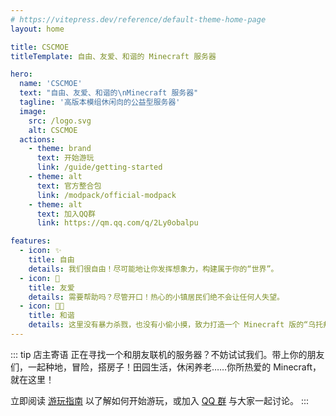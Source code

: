 ```yaml
---
# https://vitepress.dev/reference/default-theme-home-page
layout: home

title: CSCMOE
titleTemplate: 自由、友爱、和谐的 Minecraft 服务器

hero:
  name: 'CSCMOE'
  text: "自由、友爱、和谐的\nMinecraft 服务器"
  tagline: '高版本模组休闲向的公益型服务器'
  image:
    src: /logo.svg
    alt: CSCMOE
  actions:
    - theme: brand
      text: 开始游玩
      link: /guide/getting-started
    - theme: alt
      text: 官方整合包
      link: /modpack/official-modpack
    - theme: alt
      text: 加入QQ群
      link: https://qm.qq.com/q/2Ly0obalpu

features:
  - icon: ✨
    title: 自由
    details: 我们很自由！尽可能地让你发挥想象力，构建属于你的“世界”。
  - icon: 💖
    title: 友爱
    details: 需要帮助吗？尽管开口！热心的小镇居民们绝不会让任何人失望。
  - icon: 🤝🏻
    title: 和谐
    details: 这里没有暴力杀戮，也没有小偷小摸，致力打造一个 Minecraft 版的“乌托邦”。
---
```


::: tip 店主寄语
正在寻找一个和朋友联机的服务器？不妨试试我们。带上你的朋友们，一起种地，冒险，搭房子！田园生活，休闲养老……你所热爱的 Minecraft，就在这里！

立即阅读 [游玩指南](/guide/introduction) 以了解如何开始游玩，或加入 [QQ 群](https://qm.qq.com/q/2Ly0obalpu) 与大家一起讨论。
:::

